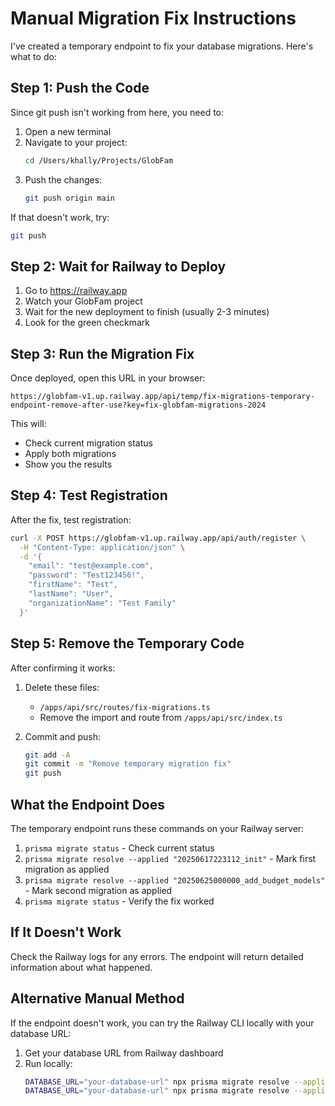 # Manual Migration Fix Instructions

I've created a temporary endpoint to fix your database migrations. Here's what to do:

## Step 1: Push the Code

Since git push isn't working from here, you need to:

1. Open a new terminal
2. Navigate to your project:
   ```bash
   cd /Users/khally/Projects/GlobFam
   ```
3. Push the changes:
   ```bash
   git push origin main
   ```

If that doesn't work, try:
```bash
git push
```

## Step 2: Wait for Railway to Deploy

1. Go to https://railway.app
2. Watch your GlobFam project
3. Wait for the new deployment to finish (usually 2-3 minutes)
4. Look for the green checkmark

## Step 3: Run the Migration Fix

Once deployed, open this URL in your browser:

```
https://globfam-v1.up.railway.app/api/temp/fix-migrations-temporary-endpoint-remove-after-use?key=fix-globfam-migrations-2024
```

This will:
- Check current migration status
- Apply both migrations
- Show you the results

## Step 4: Test Registration

After the fix, test registration:

```bash
curl -X POST https://globfam-v1.up.railway.app/api/auth/register \
  -H "Content-Type: application/json" \
  -d '{
    "email": "test@example.com",
    "password": "Test123456!",
    "firstName": "Test",
    "lastName": "User",
    "organizationName": "Test Family"
  }'
```

## Step 5: Remove the Temporary Code

After confirming it works:

1. Delete these files:
   - `/apps/api/src/routes/fix-migrations.ts`
   - Remove the import and route from `/apps/api/src/index.ts`

2. Commit and push:
   ```bash
   git add -A
   git commit -m "Remove temporary migration fix"
   git push
   ```

## What the Endpoint Does

The temporary endpoint runs these commands on your Railway server:
1. `prisma migrate status` - Check current status
2. `prisma migrate resolve --applied "20250617223112_init"` - Mark first migration as applied
3. `prisma migrate resolve --applied "20250625000000_add_budget_models"` - Mark second migration as applied
4. `prisma migrate status` - Verify the fix worked

## If It Doesn't Work

Check the Railway logs for any errors. The endpoint will return detailed information about what happened.

## Alternative Manual Method

If the endpoint doesn't work, you can try the Railway CLI locally with your database URL:

1. Get your database URL from Railway dashboard
2. Run locally:
   ```bash
   DATABASE_URL="your-database-url" npx prisma migrate resolve --applied "20250617223112_init"
   DATABASE_URL="your-database-url" npx prisma migrate resolve --applied "20250625000000_add_budget_models"
   ```